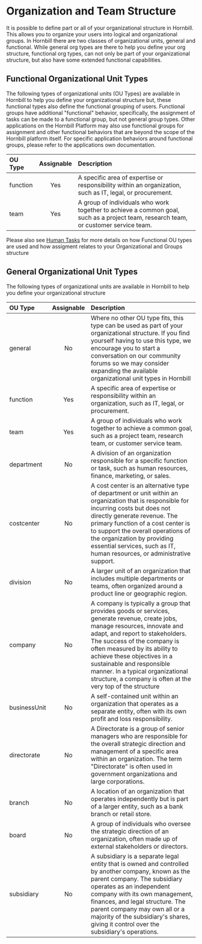 # Organization and Team Structure
It is possible to define part or all of your organizational structure in Hornbill. This allows you to organize your users into logical and organizational groups.  In Hornbill there are two classes of organizational units, general and functional.  While general org types are there to help you define your org structure, functional org types, can not only be part of your organizational structure, but also have some extended functional capabilities. 

## Functional Organizational Unit Types
The following types of organizational units (OU Types) are available in Hornbill to help you define your organizational structure but, these functional types also define the functional grouping of users.  Functional groups have additional "functional" behavior, specifically, the assignment of tasks can be made to a functional group, but not general group types.  Other applications on the Hornbill Platform may also use functional groups for assignment and other functional behaviors that are beyond the scope of the Hornbill platform itself.  For specific application behaviors around functional groups, please refer to the applications own documentation.  

|OU Type|Assignable|Description|
|:---|:---:|:---|
|function|Yes|A specific area of expertise or responsibility within an organization, such as IT, legal, or procurement.|
|team|Yes|A group of individuals who work together to achieve a common goal, such as a project team, research team, or customer service team.|

Please also see [Human Tasks](/esp-fundamentals/core-capabilities/human-tasks) for more details on how Functional OU types are used and how assigment relates to your Organizational and Groups structure

## General Organizational Unit Types
The following types of organizational units are available in Hornbill to help you define your organizational structure

|OU Type|Assignable|Description|
|:---|:---:|:---|
|general|No|Where no other OU type fits, this type can be used as part of your organizational structure.  If you find yourself having to use this type, we encourage you to start a conversation on our community forums so we may consider expanding the available organizational unit types in Hornbill|
|function|Yes|A specific area of expertise or responsibility within an organization, such as IT, legal, or procurement.|
|team|Yes|A group of individuals who work together to achieve a common goal, such as a project team, research team, or customer service team.|
|department|No|A division of an organization responsible for a specific function or task, such as human resources, finance, marketing, or sales.|
|costcenter|No|A cost center is an alternative type of department or unit within an organization that is responsible for incurring costs but does not directly generate revenue. The primary function of a cost center is to support the overall operations of the organization by providing essential services, such as IT, human resources, or administrative support.|
|division|No|A larger unit of an organization that includes multiple departments or teams, often organized around a product line or geographic region.|
|company|No|A company is typically a group that provides goods or services, generate revenue, create jobs, manage resources, innovate and adapt, and report to stakeholders. The success of the company is often measured by its ability to achieve these objectives in a sustainable and responsible manner. In a typical organizational structure, a company is often at the very top of the structure|
|businessUnit|No|A self-contained unit within an organization that operates as a separate entity, often with its own profit and loss responsibility.|
|directorate|No|A Directorate is a group of senior managers who are responsible for the overall strategic direction and management of a specific area within an organization. The term "Directorate" is often used in government organizations and large corporations.|
|branch|No|A location of an organization that operates independently but is part of a larger entity, such as a bank branch or retail store.|
|board|No|A group of individuals who oversee the strategic direction of an organization, often made up of external stakeholders or directors.|
|subsidiary|No|A subsidiary is a separate legal entity that is owned and controlled by another company, known as the parent company. The subsidiary operates as an independent company with its own management, finances, and legal structure. The parent company may own all or a majority of the subsidiary's shares, giving it control over the subsidiary's operations.|


